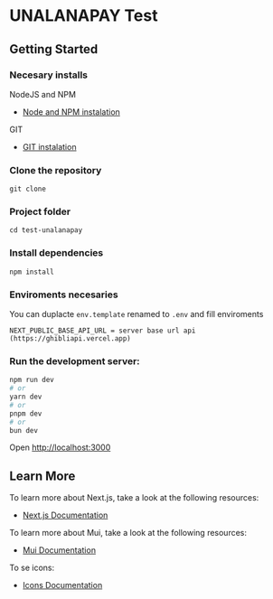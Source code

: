 # UNALANAPAY Test
## Getting Started

### Necesary installs
NodeJS and NPM
- [Node and NPM instalation](https://nodejs.org/en)

GIT
- [GIT instalation](https://git-scm.com/)

### Clone the repository 
```
git clone 
```

### Project folder
```
cd test-unalanapay
```

### Install dependencies
```
npm install
```

### Enviroments necesaries
You can duplacte ```env.template``` renamed to ```.env``` and fill enviroments
```
NEXT_PUBLIC_BASE_API_URL = server base url api (https://ghibliapi.vercel.app)
```

### Run the development server:

```bash
npm run dev
# or
yarn dev
# or
pnpm dev
# or
bun dev
```

Open [http://localhost:3000](http://localhost:3000)

## Learn More

To learn more about Next.js, take a look at the following resources:

- [Next.js Documentation](https://nextjs.org/docs)

To learn more about Mui, take a look at the following resources:

- [Mui Documentation](https://mui.com/material-ui/getting-started/installation/)

To se icons: 
- [Icons Documentation](https://mui.com/material-ui/material-icons/)
